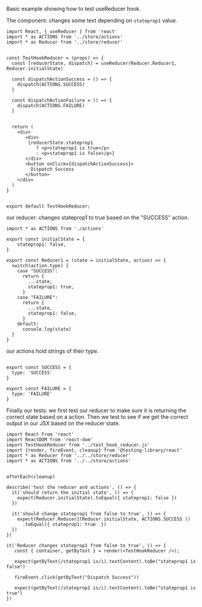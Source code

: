 Basic example showing how to test useReducer hook. 


The component: changes some text depending on `stateprop1` value.

```
import React, { useReducer } from 'react'
import * as ACTIONS from '../store/actions'
import * as Reducer from '../store/reducer'


const TestHookReducer = (props) => {
  const [reducerState, dispatch] = useReducer(Reducer.Reducer1, Reducer.initialState)

  const dispatchActionSuccess = () => {
    dispatch(ACTIONS.SUCCESS)
  }

  const dispatchActionFailure = () => {
    dispatch(ACTIONS.FAILURE)
  }


  return (
    <div>
       <div>
        {reducerState.stateprop1
           ? <p>stateprop1 is true</p>
           : <p>stateprop1 is false</p>}
       </div>
       <button onClick={dispatchActionSuccess}>
         Dispatch Success
       </button>
    </div>
  )
}


export default TestHookReducer;

```


our reducer: changes stateprop1 to true based on the "SUCCESS" action. 

```
import * as ACTIONS from './actions'

export const initialState = {
    stateprop1: false,
}

export const Reducer1 = (state = initialState, action) => {
  switch(action.type) {
    case "SUCCESS":
      return {
        ...state,
        stateprop1: true,
      }
    case "FAILURE":
      return {
        ...state,
        stateprop1: false,
      }
    default:
      console.log(state)
  }
}
```

our actions hold strings of their type. 

```

export const SUCCESS = {
  type: 'SUCCESS'
}

export const FAILURE = {
  type: 'FAILURE'
}

```
Finally our tests: we first test our reducer to make sure it is returning the correct state based on a action. 
Then we test to see if we get the correct output in our JSX based on the reducer state.  

```
import React from 'react'
import ReactDOM from 'react-dom'
import TestHookReducer from '../test_hook_reducer.js'
import {render, fireEvent, cleanup} from '@testing-library/react'
import * as Reducer from '../../store/reducer'
import * as ACTIONS from '../../store/actions'


afterEach(cleanup)

describe('test the reducer and actions', () => {
  it('should return the initial state', () => {
    expect(Reducer.initialState).toEqual({ stateprop1: false })
  })

  it('should change stateprop1 from false to true', () => {
    expect(Reducer.Reducer1(Reducer.initialState, ACTIONS.SUCCESS ))
      .toEqual({ stateprop1: true  })
  })
})

it('Reducer changes stateprop1 from false to true', () => {
   const { container, getByText } = render(<TestHookReducer />);

   expect(getByText(/stateprop1 is/i).textContent).toBe("stateprop1 is false")

   fireEvent.click(getByText("Dispatch Success"))

   expect(getByText(/stateprop1 is/i).textContent).toBe("stateprop1 is true")
})

```
